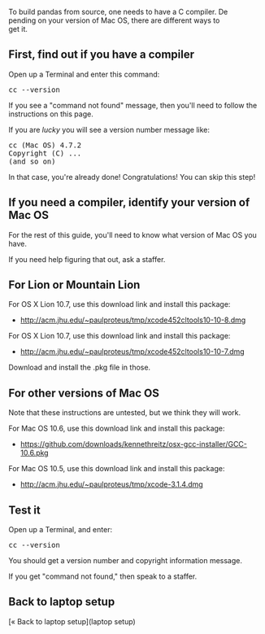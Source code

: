 To build pandas from source, one needs to have a C compiler. De\
pending on your version of Mac OS, there are different ways to \
get it.

## First, find out if you have a compiler

Open up a Terminal and enter this command:

<pre>cc --version</pre>

If you see a "command not found" message, then you'll need to follow the instructions on this page.

If you are *lucky* you will see a version number message like:
<pre>
cc (Mac OS) 4.7.2
Copyright (C) ...
(and so on)
</pre>

In that case, you're already done! Congratulations! You can skip this step!

## If you need a compiler, identify your version of Mac OS

For the rest of this guide, you'll need to know what version of Mac OS you have.

If you need help figuring that out, ask a staffer.

## For Lion or Mountain Lion

For OS X Lion 10.7, use this download link and install this package:

* http://acm.jhu.edu/~paulproteus/tmp/xcode452cltools10-10-8.dmg

For OS X Lion 10.7, use this download link and install this package:

* http://acm.jhu.edu/~paulproteus/tmp/xcode452cltools10-10-7.dmg

Download and install the .pkg file in those.

## For other versions of Mac OS

Note that these instructions are untested, but we think they will work.

For Mac OS 10.6, use this download link and install this package:

* https://github.com/downloads/kennethreitz/osx-gcc-installer/GCC-10.6.pkg

For Mac OS 10.5, use this download link and install this package:

* http://acm.jhu.edu/~paulproteus/tmp/xcode-3.1.4.dmg

## Test it

Open up a Terminal, and enter:

<pre>
cc --version
</pre>

You should get a version number and copyright information message.

If you get "command not found," then speak to a staffer.

## Back to laptop setup

[&laquo; Back to laptop setup](laptop setup)